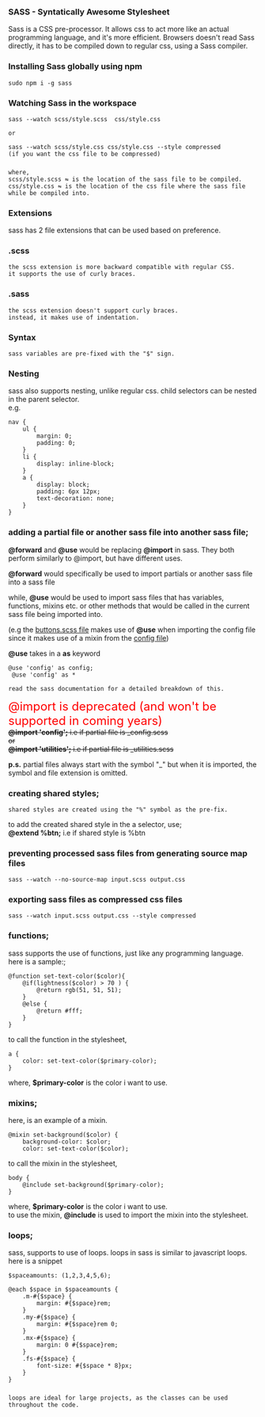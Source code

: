 ### <b>SASS - Syntatically Awesome Stylesheet</b>
Sass is a CSS pre-processor. It allows css to act more like an actual programming language, and it's more efficient.
Browsers doesn't read Sass directly, it has to be compiled down to regular css, using a Sass compiler.

### Installing Sass globally using npm
    sudo npm i -g sass

### Watching Sass in the workspace
    sass --watch scss/style.scss  css/style.css

    or 

    sass --watch scss/style.css css/style.css --style compressed
    (if you want the css file to be compressed)
###
    where,
    scss/style.scss ⇋ is the location of the sass file to be compiled.
    css/style.css ⇋ is the location of the css file where the sass file while be compiled into.

### Extensions
sass has 2 file extensions that can be used based on preference.

### .scss
    the scss extension is more backward compatible with regular CSS.
    it supports the use of curly braces.
### .sass
    the scss extension doesn't support curly braces.
    instead, it makes use of indentation.


### Syntax
    sass variables are pre-fixed with the "$" sign.

### Nesting
sass also supports nesting, unlike regular css.
child selectors can be nested in the parent selector.
<br>
e.g.

    nav {
        ul {
            margin: 0;
            padding: 0;
        }
        li {
            display: inline-block;
        }
        a {
            display: block;
            padding: 6px 12px;
            text-decoration: none;
        }
    }


### adding a partial file or another sass file into another sass file;
<b>@forward</b> and <b>@use</b> would be replacing <b>@import</b> in sass. They both perform similarly to @import, but have different uses.

<b>@forward</b> would specifically be used to import partials or another sass file into a sass file

while, <b>@use</b> would be used to import sass files that has variables, functions, mixins etc. or other methods that would be called in the current sass file being imported into.

(e.g the [buttons.scss file](scss/_buttons.scss) makes use of <b>@use</b> when importing the config file since it makes use of a mixin from the [config file](scss/_config.scss))

<b>@use</b> takes in a <b>as</b> keyword
<code>    
    @use 'config' as config; <br>
    @use 'config' as *
</code>
            
    read the sass documentation for a detailed breakdown of this.



<div style="color:red; font-size: 1.5rem">
    @import is deprecated (and won't be supported in coming years)
</div>
<div style="text-decoration: line-through">
    <b>@import 'config';</b>
    i.e if partial file is _config.scss
    <br>
    or
    <br>
    <b>@import 'utilities';</b>
    i.e if partial file is _utilities.scss
</div>

<b>p.s.</b> partial files always start with the symbol "_" but when it is imported, the symbol and file extension is omitted.

### creating shared styles;
    shared styles are created using the "%" symbol as the pre-fix.
to add the created shared style in the a selector, use;
<br>
<b>@extend %btn;</b>
i.e if shared style is %btn

### preventing processed sass files from generating source map files
    sass --watch --no-source-map input.scss output.css

### exporting sass files as compressed css files
    sass --watch input.scss output.css --style compressed

### functions;
sass supports the use of functions, just like any programming language. here is a sample:;

    @function set-text-color($color){
        @if(lightness($color) > 70 ) {
            @return rgb(51, 51, 51);
        }
        @else {
            @return #fff;
        }
    }

to call the function in the stylesheet,

    a {
        color: set-text-color($primary-color);
    }
where, <b>$primary-color</b> is the color i want to use.


### mixins;
here, is an example of a mixin.

    @mixin set-background($color) {
        background-color: $color;
        color: set-text-color($color);

to call the mixin in the stylesheet,

    body {
        @include set-background($primary-color);
    }
where, <b>$primary-color</b> is the color i want to use.
<br>
to use the mixin, <b>@include</b> is used to import the mixin into the stylesheet.


### loops;
sass, supports to use of loops.
loops in sass is similar to javascript loops.
here is a snippet
   
    $spaceamounts: (1,2,3,4,5,6); 
<!-- this is  the variable, to be looped through -->

    @each $space in $spaceamounts {
        .m-#{$space} {
            margin: #{$space}rem;
        }
        .my-#{$space} {
            margin: #{$space}rem 0;
        }
        .mx-#{$space} {
            margin: 0 #{$space}rem;
        }
        .fs-#{$space} {
            font-size: #{$space * 8}px;
        }
    }
###
    loops are ideal for large projects, as the classes can be used throughout the code.
